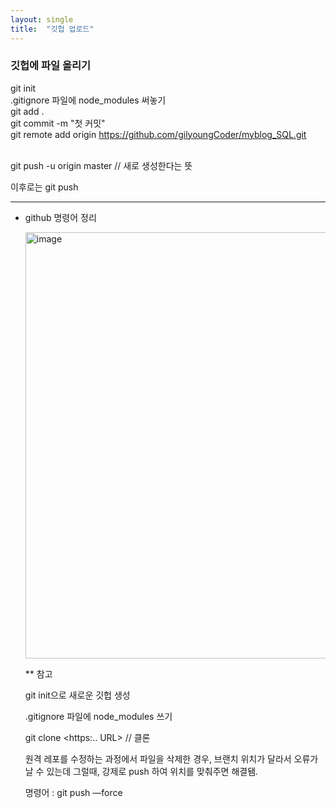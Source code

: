 ```yaml
---
layout: single
title:  "깃헙 업로드"
---
```


### 깃헙에 파일 올리기

git init <br/>
.gitignore 파일에 node_modules 써놓기 <br/>
git add . <br/>
git commit -m "첫 커밋" <br/>
git remote add origin https://github.com/gilyoungCoder/myblog_SQL.git <br/><br/>

git push -u origin master // 새로 생성한다는 뜻<br/>

이후로는 git push

---

- github 명령어 정리
    
    
    <img width="682" alt="image" src="https://user-images.githubusercontent.com/65502423/189530943-2bf5f240-0b45-4ae7-b291-263c165b9d1f.png">
    

    ** 참고
    
    git init으로 새로운 깃헙 생성
    
    .gitignore 파일에 node_modules 쓰기
    
    git clone <https:.. URL> // 클론
    
    원격 레포를 수정하는 과정에서 파일을 삭제한 경우, 브랜치 위치가 달라서 오류가 날 수 있는데 그럴때, 강제로 push 하여 위치를 맞춰주면 해결됌. 
    
    명령어 : git push —force
  
